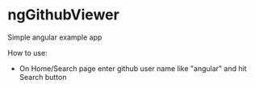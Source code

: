 # ngGithubViewer

Simple angular example app

How to use:
* On Home/Search page enter github user name like "angular" and hit Search button
